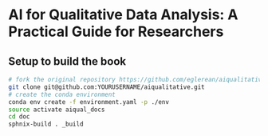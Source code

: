 # AI for Qualitative Data Analysis: A Practical Guide for Researchers

## Setup to build the book

``` bash
# fork the original repository https://github.com/eglerean/aiqualitative/tree/main and clone your fork
git clone git@github.com:YOURUSERNAME/aiqualitative.git
# create the conda environment
conda env create -f environment.yaml -p ./env
source activate aiqual_docs
cd doc
sphnix-build . _build
```
